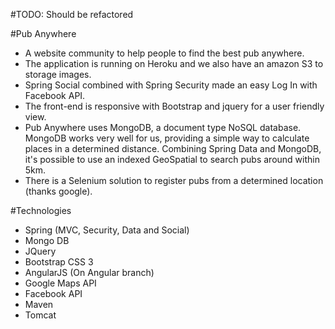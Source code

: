 #TODO: Should be refactored


#Pub Anywhere
+	A website community to help people to find the best pub anywhere.
+	The application is running on Heroku and we also have an amazon S3 to storage images.
+	Spring Social combined with Spring Security made an easy Log In with Facebook API.
+	The front-end is responsive with Bootstrap and jquery for a user friendly view.
+	Pub Anywhere uses MongoDB, a document type NoSQL database. MongoDB works very well for us, providing a simple way to calculate places in a determined distance. Combining Spring Data and MongoDB, it's possible to use an indexed GeoSpatial to search pubs around within 5km.
+	There is a Selenium solution to register pubs from a determined location (thanks google).

#Technologies
+ Spring (MVC, Security, Data and Social)
+ Mongo DB
+ JQuery
+ Bootstrap CSS 3
+ AngularJS (On Angular branch)
+ Google Maps API
+ Facebook API
+ Maven
+ Tomcat
